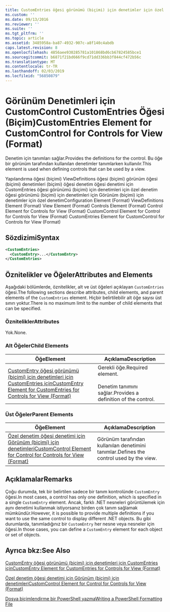 ```yaml
---
title: CustomEntries öğesi görünümü (biçimi) için denetimler için özel denetim için | Microsoft Docs
ms.custom: ''
ms.date: 09/13/2016
ms.reviewer: ''
ms.suite: ''
ms.tgt_pltfrm: ''
ms.topic: article
ms.assetid: 3485958a-ba87-4932-907c-a8f140c4abdb
caps.latest.revision: 8
ms.openlocfilehash: 4856aee930285781a101868bd6cb67824585bce1
ms.sourcegitcommit: b6871f21bd666f9cd71dd336bb3f844cf472b56c
ms.translationtype: MT
ms.contentlocale: tr-TR
ms.lasthandoff: 02/03/2019
ms.locfileid: "56850879"
---
```

# <a name="customentries-element-for-customcontrol-for-controls-for-view-format"></a><span data-ttu-id="d4bb2-102">Görünüm Denetimleri için CustomControl CustomEntries Öğesi (Biçim)</span><span class="sxs-lookup"><span data-stu-id="d4bb2-102">CustomEntries Element for CustomControl for Controls for View (Format)</span></span>

<span data-ttu-id="d4bb2-103">Denetim için tanımları sağlar.</span><span class="sxs-lookup"><span data-stu-id="d4bb2-103">Provides the definitions for the control.</span></span> <span data-ttu-id="d4bb2-104">Bu öğe bir görünüm tarafından kullanılan denetimler tanımlarken kullanılır.</span><span class="sxs-lookup"><span data-stu-id="d4bb2-104">This element is used when defining controls that can be used by a view.</span></span>

<span data-ttu-id="d4bb2-105">Yapılandırma öğesi (biçimi) ViewDefinitions öğesi (biçimi) görünüm öğesi (biçimi) denetimleri (biçimi) öğesi denetim öğesi denetimi için CustomEntries öğesi görünümü (biçimi) için denetimleri için özel denetim öğesi görünümü (biçimi) için denetimleri için Görünüm (biçimi) için denetimler için özel denetim</span><span class="sxs-lookup"><span data-stu-id="d4bb2-105">Configuration Element (Format) ViewDefinitions Element (Format) View Element (Format) Controls Element (Format) Control Element for Controls for View (Format) CustomControl Element for Control for Controls for View (Format) CustomEntries Element for CustomControl for Controls for View (Format)</span></span>

## <a name="syntax"></a><span data-ttu-id="d4bb2-106">Sözdizimi</span><span class="sxs-lookup"><span data-stu-id="d4bb2-106">Syntax</span></span>

```xml
<CustomEntries>
  <CustomEntry>...</CustomEntry>
</CustomEntries>
```

## <a name="attributes-and-elements"></a><span data-ttu-id="d4bb2-107">Öznitelikler ve Öğeler</span><span class="sxs-lookup"><span data-stu-id="d4bb2-107">Attributes and Elements</span></span>

<span data-ttu-id="d4bb2-108">Aşağıdaki bölümlerde, öznitelikler, alt ve üst öğeleri açıklayan `CustomEntries` öğesi.</span><span class="sxs-lookup"><span data-stu-id="d4bb2-108">The following sections describe attributes, child elements, and parent elements of the `CustomEntries` element.</span></span> <span data-ttu-id="d4bb2-109">Hiçbir belirtilebilir alt öğe sayısı üst sınırı yoktur.</span><span class="sxs-lookup"><span data-stu-id="d4bb2-109">There is no maximum limit to the number of child elements that can be specified.</span></span>

### <a name="attributes"></a><span data-ttu-id="d4bb2-110">Öznitelikler</span><span class="sxs-lookup"><span data-stu-id="d4bb2-110">Attributes</span></span>

<span data-ttu-id="d4bb2-111">Yok.</span><span class="sxs-lookup"><span data-stu-id="d4bb2-111">None.</span></span>

### <a name="child-elements"></a><span data-ttu-id="d4bb2-112">Alt Öğeler</span><span class="sxs-lookup"><span data-stu-id="d4bb2-112">Child Elements</span></span>

|<span data-ttu-id="d4bb2-113">Öğe</span><span class="sxs-lookup"><span data-stu-id="d4bb2-113">Element</span></span>|<span data-ttu-id="d4bb2-114">Açıklama</span><span class="sxs-lookup"><span data-stu-id="d4bb2-114">Description</span></span>|
|-------------|-----------------|
|[<span data-ttu-id="d4bb2-115">CustomEntry öğesi görünümü (biçimi) için denetimleri için CustomEntries için</span><span class="sxs-lookup"><span data-stu-id="d4bb2-115">CustomEntry Element for CustomEntries for Controls for View (Format)</span></span>](./customentry-element-for-customentries-for-controls-for-view-format.md)|<span data-ttu-id="d4bb2-116">Gerekli öğe.</span><span class="sxs-lookup"><span data-stu-id="d4bb2-116">Required element.</span></span><br /><br /> <span data-ttu-id="d4bb2-117">Denetim tanımını sağlar.</span><span class="sxs-lookup"><span data-stu-id="d4bb2-117">Provides a definition of the control.</span></span>|

### <a name="parent-elements"></a><span data-ttu-id="d4bb2-118">Üst Öğeler</span><span class="sxs-lookup"><span data-stu-id="d4bb2-118">Parent Elements</span></span>

|<span data-ttu-id="d4bb2-119">Öğe</span><span class="sxs-lookup"><span data-stu-id="d4bb2-119">Element</span></span>|<span data-ttu-id="d4bb2-120">Açıklama</span><span class="sxs-lookup"><span data-stu-id="d4bb2-120">Description</span></span>|
|-------------|-----------------|
|[<span data-ttu-id="d4bb2-121">Özel denetim öğesi denetimi için Görünüm (biçimi) için denetimleri</span><span class="sxs-lookup"><span data-stu-id="d4bb2-121">CustomControl Element for Control for Controls for View (Format)</span></span>](./customcontrol-element-for-control-for-controls-for-view-format.md)|<span data-ttu-id="d4bb2-122">Görünüm tarafından kullanılan denetimini tanımlar.</span><span class="sxs-lookup"><span data-stu-id="d4bb2-122">Defines the control used by the view.</span></span>|

## <a name="remarks"></a><span data-ttu-id="d4bb2-123">Açıklamalar</span><span class="sxs-lookup"><span data-stu-id="d4bb2-123">Remarks</span></span>

<span data-ttu-id="d4bb2-124">Çoğu durumda, tek bir belirtilen sadece bir tanım kontrolünde `CustomEntry` öğesi.</span><span class="sxs-lookup"><span data-stu-id="d4bb2-124">In most cases, a control has only one definition, which is specified in a single `CustomEntry` element.</span></span> <span data-ttu-id="d4bb2-125">Ancak, farklı .NET nesneleri görüntülemek için aynı denetimi kullanmak istiyorsanız birden çok tanım sağlamak mümkündür.</span><span class="sxs-lookup"><span data-stu-id="d4bb2-125">However, it is possible to provide multiple definitions if you want to use the same control to display different .NET objects.</span></span> <span data-ttu-id="d4bb2-126">Bu gibi durumlarda, tanımladığınız bir `CustomEntry` her nesne veya nesneler için öğesi.</span><span class="sxs-lookup"><span data-stu-id="d4bb2-126">In those cases, you can define a `CustomEntry` element for each object or set of objects.</span></span>

## <a name="see-also"></a><span data-ttu-id="d4bb2-127">Ayrıca bkz:</span><span class="sxs-lookup"><span data-stu-id="d4bb2-127">See Also</span></span>

[<span data-ttu-id="d4bb2-128">CustomEntry öğesi görünümü (biçimi) için denetimleri için CustomEntries için</span><span class="sxs-lookup"><span data-stu-id="d4bb2-128">CustomEntry Element for CustomEntries for Controls for View (Format)</span></span>](./customentry-element-for-customentries-for-controls-for-view-format.md)

[<span data-ttu-id="d4bb2-129">Özel denetim öğesi denetimi için Görünüm (biçimi) için denetimleri</span><span class="sxs-lookup"><span data-stu-id="d4bb2-129">CustomControl Element for Control for Controls for View (Format)</span></span>](./customcontrol-element-for-control-for-controls-for-view-format.md)

[<span data-ttu-id="d4bb2-130">Dosya biçimlendirme bir PowerShell yazma</span><span class="sxs-lookup"><span data-stu-id="d4bb2-130">Writing a PowerShell Formatting File</span></span>](./writing-a-powershell-formatting-file.md)
